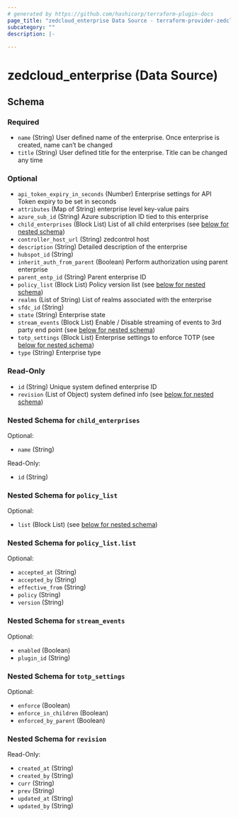 ```yaml
---
# generated by https://github.com/hashicorp/terraform-plugin-docs
page_title: "zedcloud_enterprise Data Source - terraform-provider-zedcloud"
subcategory: ""
description: |-
  
---
```


# zedcloud_enterprise (Data Source)





<!-- schema generated by tfplugindocs -->
## Schema

### Required

- `name` (String) User defined name of the enterprise. Once enterprise is created, name can’t be changed
- `title` (String) User defined title for the enterprise. Title can be changed any time

### Optional

- `api_token_expiry_in_seconds` (Number) Enterprise settings for API Token expiry to be set in seconds
- `attributes` (Map of String) enterprise level key-value pairs
- `azure_sub_id` (String) Azure subscription ID tied to this enterprise
- `child_enterprises` (Block List) List of all child enterprises (see [below for nested schema](#nestedblock--child_enterprises))
- `controller_host_url` (String) zedcontrol host
- `description` (String) Detailed description of the enterprise
- `hubspot_id` (String)
- `inherit_auth_from_parent` (Boolean) Perform authorization using parent enterprise
- `parent_entp_id` (String) Parent enterprise ID
- `policy_list` (Block List) Policy version list (see [below for nested schema](#nestedblock--policy_list))
- `realms` (List of String) List of realms associated with the enterprise
- `sfdc_id` (String)
- `state` (String) Enterprise state
- `stream_events` (Block List) Enable / Disable streaming of events to 3rd party end point (see [below for nested schema](#nestedblock--stream_events))
- `totp_settings` (Block List) Enterprise settings to enforce TOTP (see [below for nested schema](#nestedblock--totp_settings))
- `type` (String) Enterprise type

### Read-Only

- `id` (String) Unique system defined enterprise ID
- `revision` (List of Object) system defined info (see [below for nested schema](#nestedatt--revision))

<a id="nestedblock--child_enterprises"></a>
### Nested Schema for `child_enterprises`

Optional:

- `name` (String)

Read-Only:

- `id` (String)


<a id="nestedblock--policy_list"></a>
### Nested Schema for `policy_list`

Optional:

- `list` (Block List) (see [below for nested schema](#nestedblock--policy_list--list))

<a id="nestedblock--policy_list--list"></a>
### Nested Schema for `policy_list.list`

Optional:

- `accepted_at` (String)
- `accepted_by` (String)
- `effective_from` (String)
- `policy` (String)
- `version` (String)



<a id="nestedblock--stream_events"></a>
### Nested Schema for `stream_events`

Optional:

- `enabled` (Boolean)
- `plugin_id` (String)


<a id="nestedblock--totp_settings"></a>
### Nested Schema for `totp_settings`

Optional:

- `enforce` (Boolean)
- `enforce_in_children` (Boolean)
- `enforced_by_parent` (Boolean)


<a id="nestedatt--revision"></a>
### Nested Schema for `revision`

Read-Only:

- `created_at` (String)
- `created_by` (String)
- `curr` (String)
- `prev` (String)
- `updated_at` (String)
- `updated_by` (String)

